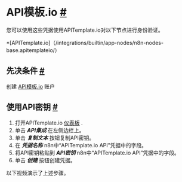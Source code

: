 


 API模板.io
 [#](#apitemplateeio "永久链接")
======================================================



 您可以使用这些凭据使用APITemplate.io对以下节点进行身份验证。
 


*[APITemplate.io]（/integrations/builtin/app-nodes/n8n-nodes-base.apitemplateio/）



 先决条件
 [#](#先决条件 "永久链接")
-----------------------------------------------------



 创建
 [API模板.io](https://apitemplate.io/) 
 账户
 



 使用API密钥
 [#](#使用api键 "永久链接")
-----------------------------------------------------


1. 打开APITemplate.io
 [仪表板](https://app.apitemplate.io) 
 .
2. 单击
 ***API集成***
 在左侧边栏上。
3. 单击
 ***复制文本***
 按钮复制API密钥。
4. 在
 ***凭据名称***
 n8n中“APITemplate.io API”凭据中的字段。
5. 将API密钥粘贴到
 ***API密钥***
 n8n中“APITemplate.io API”凭据中的字段。
6. 单击
 ***创建***
 按钮创建凭据。



 以下视频演示了上述步骤。
 








